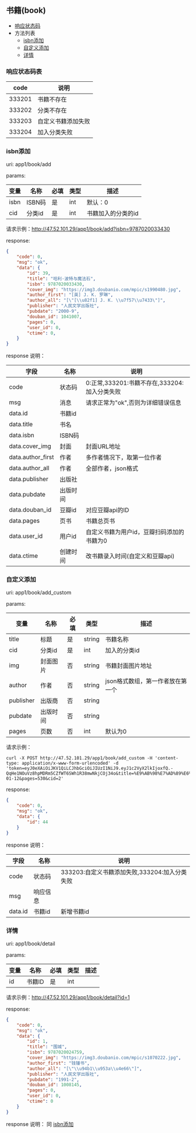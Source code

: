 ## 书籍(book)

+ [响应状态码](#响应状态码表)
+ 方法列表
	+ [isbn添加](#isbn添加)
	+ [自定义添加](#自定义添加)
	+ [详情](#详情)



### 响应状态码表

|  code  |        说明        |
| ------ | ------------------ |
| 333201 | 书籍不存在         |
| 333202 | 分类不存在         |
| 333203 | 自定义书籍添加失败 |
| 333204 | 加入分类失败       |

### isbn添加

uri: app1/book/add

params:

| 变量 |  名称  | 必填 | 类型 |        描述        |
| ---- | ------ | ---- | ---- | ------------------ |
| isbn | ISBN码 | 是   | int  | 默认：0            |
| cid  | 分类id | 是   | int  | 书籍加入的分类的id |


请求示例：http://47.52.101.29/app1/book/add?isbn=9787020033430

response:

```json
{
    "code": 0,
    "msg": "ok",
    "data": {
        "id": 39,
        "title": "哈利·波特与魔法石",
        "isbn": 9787020033430,
        "cover_img": "https://img3.doubanio.com/mpic/s1990480.jpg",
        "author_first": "[英] J. K. 罗琳",
        "author_all": "[\"[\\u82f1] J. K. \\u7f57\\u7433\"]",
        "publisher": "人民文学出版社",
        "pubdate": "2000-9",
        "douban_id": 1041007,
        "pages": 0,
        "user_id": 0,
        "ctime": 0,
    }
}
```

<a name="add_book_resp">response 说明：</a>

|        字段       |   名称   |                     说明                     |
| ----------------- | -------- | -------------------------------------------- |
| code              | 状态码   | 0:正常,333201:书籍不存在,333204:加入分类失败 |
| msg               | 消息     | 请求正常为"ok",否则为详细错误信息            |
| data.id           | 书籍id   |                                              |
| data.title        | 书名     |                                              |
| data.isbn         | ISBN码   |                                              |
| data.cover_img    | 封面     | 封面URL地址                                  |
| data.author_first | 作者     | 多作者情况下，取第一位作者                   |
| data.author_all   | 作者     | 全部作者，json格式                           |
| data.publisher    | 出版社   |                                              |
| data.pubdate      | 出版时间 |                                              |
| data.douban_id    | 豆瓣id   | 对应豆瓣api的ID                              |
| data.pages        | 页书     | 书籍总页书                                   |
| data.user_id      | 用户id   | 自定义书籍为用户id，豆瓣扫码添加的书籍为0    |
| data.ctime        | 创建时间 | 改书籍录入时间(自定义和豆瓣api)              |



### 自定义添加

uri: app1/book/add_custom

params:

|    变量   |   名称   | 必填 |  类型  |               描述               |
| --------- | -------- | ---- | ------ | -------------------------------- |
| title     | 标题     | 是   | string | 书籍名称                         |
| cid       | 分类id   | 是   | int    | 加入的分类id                     |
| img       | 封面图片 | 否   | string | 书籍封面图片地址                 |
| author    | 作者     | 否   | string | json格式数组，第一作者放在第一个 |
| publisher | 出版商   | 否   | string |                                  |
| pubdate   | 出版时间 | 否   | string |                                  |
| pages     | 页数     | 否   | int    | 默认为0                          |

请求示例：

```shell
curl -X POST http://47.52.101.29/app1/book/add_custom -H 'content-type: application/x-www-form-urlencoded' -d 'token=eyJ0eXAiOiJKV1QiLCJhbGciOiJIUzI1NiJ9.eyJ1c2VyX2lkIjoxfQ.-QqHe1NOuVz8hpMDRm5CZfWT6SWh1R38mwNkjCOj34o&title=%E9%AB%98%E7%AD%89%E6%95%B0%E5%AD%A6%E4%B8%8B%E5%86%8C%E8%AE%B2%E4%B9%89&img=%2Fpublic%2Fstatic%2Fimg%2F180102_001.jpg&author=%5B%22%E4%BA%8E%E5%8A%A0%E4%BA%94%22%2C%22%E4%BA%8E%E5%8A%A0%E5%85%AD%22%5D&publisher=%E5%8C%97%E4%BA%AC%E6%9C%89%E7%94%B5%E5%87%BA%E7%89%88%E7%A4%BE&pubdate=2018-01-12&pages=530&cid=2'
```

response:

```json
{
    "code": 0,
    "msg": "ok",
    "data": {
        "id": 44
    }
}
```

response 说明：

|   字段  |   名称   |                      说明                     |
| ------- | -------- | --------------------------------------------- |
| code    | 状态码   | 333203:自定义书籍添加失败,333204:加入分类失败 |
| msg     | 响应信息 |                                               |
| data.id | 书籍id   | 新增书籍id                                    |


### 详情

uri: app1/book/detail

params:

| 变量 |  名称  | 必填 | 类型 | 描述 |
| ---- | ------ | ---- | ---- | ---- |
| id   | 书籍ID | 是   | int        ||

请求示例：http://47.52.101.29/app1/book/detail?id=1

response:

```json
{
    "code": 0,
    "msg": "ok",
    "data": {
        "id": 1,
        "title": "围城",
        "isbn": 9787020024759,
        "cover_img": "https://img3.doubanio.com/mpic/s1070222.jpg",
        "author_first": "钱锺书",
        "author_all": "[\"\\u94b1\\u953a\\u4e66\"]",
        "publisher": "人民文学出版社",
        "pubdate": "1991-2",
        "douban_id": 1008145,
        "pages": 0,
        "user_id": 0,
        "ctime": 0
    }
}
```

response 说明：
同 <a href="#add_book_resp">isbn添加</a>


